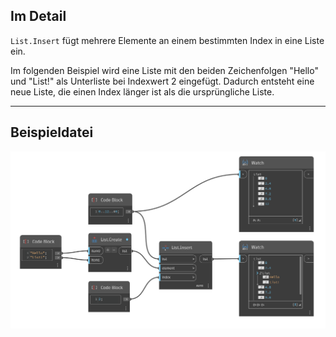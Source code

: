 ## Im Detail
`List.Insert` fügt mehrere Elemente an einem bestimmten Index in eine Liste ein.

Im folgenden Beispiel wird eine Liste mit den beiden Zeichenfolgen "Hello" und "List!" als Unterliste bei Indexwert 2 eingefügt. Dadurch entsteht eine neue Liste, die einen Index länger ist als die ursprüngliche Liste.

___
## Beispieldatei

![List.Insert](./DSCore.List.Insert_img.jpg)
